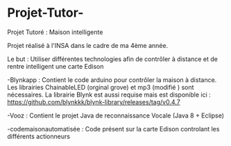 # Projet-Tutor-
Projet Tutoré :  Maison intelligente

Projet réalisé à l'INSA dans le cadre de ma 4ème année. 
 

Le but : Utiliser différentes technologies afin de contrôler à distance et de rentre intelligent une carte Edison 

-Blynkapp : 
Contient le code arduino pour contrôler la maison à distance. Les librairies ChainableLED (orginal grove) et mp3 (modifié ) sont nécessaires. La librairie Blynk est aussi requise mais est disponible ici : https://github.com/blynkkk/blynk-library/releases/tag/v0.4.7


-Vooz : 
Contient le projet Java de reconnaissance Vocale (Java 8 + Eclipse) 

-codemaisonautomatisée : 
Code présent sur la carte Edison controlant les différents actionneurs

